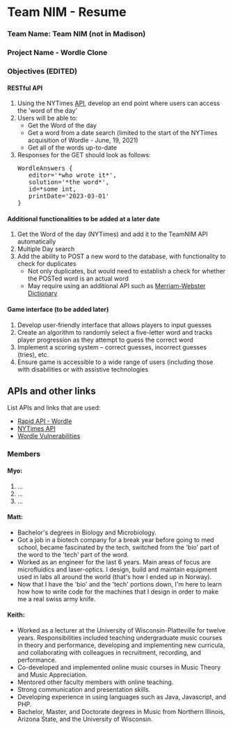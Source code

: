 # Team NIM - Resume

### Team Name: Team NIM (not in Madison)

### Project Name - Wordle Clone

### Objectives (EDITED)
#### RESTful API
1. Using the NYTimes [API](https://www.nytimes.com/svc/wordle/v2/), develop an end point where users can access the 'word of the day'
2. Users will be able to:
   - Get the Word of the day
   - Get a word from a date search (limited to the start of the NYTimes acquisition of Wordle - June, 19, 2021)
   - Get all of the words up-to-date
3. Responses for the GET should look as follows:
   <pre>
   WordleAnswers {
      editor='*who wrote it*', 
      solution='*the word*',      
      id=*some int, 
      printDate='2023-03-01'
   }
   </pre>

#### Additional functionalities to be added at a later date
1. Get the Word of the day (NYTimes) and add it to the TeamNIM API automatically
2. Multiple Day search
3. Add the ability to POST a new word to the database, with functionality to check for duplicates
   - Not only duplicates, but would need to establish a check for whether the POSTed word is an actual word
   - May require using an additional API such as [Merriam-Webster Dictionary](https://dictionaryapi.com/)


#### Game interface (to be added later)
1. Develop user-friendly interface that allows players to input guesses
2. Create an algorithm to randomly select a five-letter word and tracks player progression as they attempt to guess the correct word
3. Implement a scoring system – correct guesses, incorrect guesses (tries), etc.
4. Ensure game is accessible to a wide range of users (including those with disabilities or with assistive technologies

## APIs and other links
List APIs and links that are used:
- [Rapid API - Wordle](https://rapidapi.com/Alejandro99aru/api/wordle-answers-solutions)
- [NYTimes API](https://www.nytimes.com/svc/wordle/v2/)
- [Wordle Vulnerabilities](https://siliconangle.com/2022/12/19/api-vulnerabilities-wordle-exposed-answers-opened-door-potential-hacking/)

### Members
#### Myo:
1. ...
2. ...
3. ...

#### Matt:
- Bachelor's degrees in Biology and Microbiology.
- Got a job in a biotech company for a break year before going to med school, became fascinated by the tech, switched from the 'bio' part of the word to the 'tech' part of the word. 
- Worked as an engineer for the last 6 years. Main areas of focus are microfluidics and laser-optics. I design, build and maintain equipment used in labs all around the world (that's how I ended up in Norway).
- Now that I have the 'bio' and the 'tech' portions down, I'm here to learn how how to write code for the machines that I design in order to make me a real swiss army knife. 

#### Keith:
- Worked as a lecturer at the University of Wisconsin-Platteville for twelve years. Responsibilities included teaching undergraduate music courses in theory and performance, developing and implementing new curricula, and collaborating with colleagues in recruitment, recording, and performance.
- Co-developed and implemented online music courses in Music Theory and Music Appreciation.
- Mentored other faculty members with online teaching.
- Strong communication and presentation skills.
- Developing experience in using languages such as Java, Javascript, and PHP.
- Bachelor, Master, and Doctorate degrees in Music from Northern Illinois, Arizona State, and the University of Wisconsin. 
